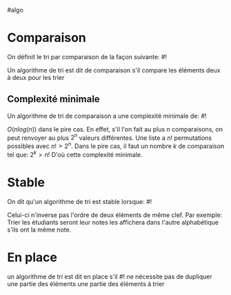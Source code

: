 #algo 
# Comparaison
On définit le tri par comparaison de la façon suivante: #!

Un algorithme de tri est dit de comparaison s'il compare les éléments deux à deux pour les trier

## Complexité minimale
Un algorithme de tri de comparaison a une complexité minimale de: #!

$O(nlog(n)$) dans le pire cas. En effet, s'il l'on fait au plus $n$ comparaisons, on peut renvoyer au plus $2^n$ valeurs différentes. Une liste a $n!$ permutations possibles avec $n! > 2^n$. Dans le pire cas, il faut un nombre $k$ de comparaison tel que: $2^k > n!$
D'où cette complexité minimale.

# Stable
On dit qu'un algorithme de tri est stable lorsque: #!

Celui-ci n'inverse pas l'ordre de deux éléments de même clef.
Par exemple: Trier les étudiants seront leur notes les affichera dans l'autre alphabétique s'ils ont la même note.

# En place
un algorithme de tri est dit en place s'il #!
ne nécessite pas de dupliquer une partie des éléments une partie des éléments à trier 
